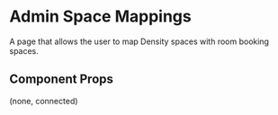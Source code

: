# Admin Space Mappings

A page that allows the user to map Density spaces with room booking spaces.

## Component Props
(none, connected)
